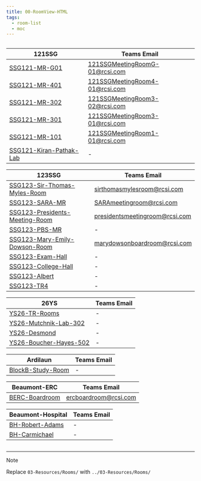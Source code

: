 ```yaml
---
title: 00-RoomView-HTML
tags:
  - room-list
  - moc
---
```


<div class="block-language-dataviewjs node-insert-event" style="overflow-x: auto;"><div><table class="dataview table-view-table"><thead class="table-view-thead"><tr class="table-view-tr-header"><th class="table-view-th"><span>121SSG</span></th><th class="table-view-th"><span>Teams Email</span></th></tr></thead><tbody class="table-view-tbody"><tr><td><span><a data-tooltip-position="top" aria-label="../03-Resources/Rooms/SSG121-MR-G01.md" data-href="../03-Resources/Rooms/SSG121-MR-G01.md" href="../03-Resources/Rooms/SSG121-MR-G01.md" class="internal-link" target="_blank" rel="noopener">SSG121-MR-G01</a></span></td><td><span><a data-tooltip-position="top" aria-label="mailto:121SSGMeetingRoomG-01@rcsi.com" rel="noopener" class="external-link" href="mailto:121SSGMeetingRoomG-01@rcsi.com" target="_blank">121SSGMeetingRoomG-01@rcsi.com</a></span></td></tr><tr><td><span><a data-tooltip-position="top" aria-label="../03-Resources/Rooms/SSG121-MR-401.md" data-href="../03-Resources/Rooms/SSG121-MR-401.md" href="../03-Resources/Rooms/SSG121-MR-401.md" class="internal-link" target="_blank" rel="noopener">SSG121-MR-401</a></span></td><td><span><a data-tooltip-position="top" aria-label="mailto:121SSGMeetingRoom4-01@rcsi.com" rel="noopener" class="external-link" href="mailto:121SSGMeetingRoom4-01@rcsi.com" target="_blank">121SSGMeetingRoom4-01@rcsi.com</a></span></td></tr><tr><td><span><a data-tooltip-position="top" aria-label="../03-Resources/Rooms/SSG121-MR-302.md" data-href="../03-Resources/Rooms/SSG121-MR-302.md" href="../03-Resources/Rooms/SSG121-MR-302.md" class="internal-link" target="_blank" rel="noopener">SSG121-MR-302</a></span></td><td><span><a data-tooltip-position="top" aria-label="mailto:121SSGMeetingRoom3-02@rcsi.com" rel="noopener" class="external-link" href="mailto:121SSGMeetingRoom3-02@rcsi.com" target="_blank">121SSGMeetingRoom3-02@rcsi.com</a></span></td></tr><tr><td><span><a data-tooltip-position="top" aria-label="../03-Resources/Rooms/SSG121-MR-301.md" data-href="../03-Resources/Rooms/SSG121-MR-301.md" href="../03-Resources/Rooms/SSG121-MR-301.md" class="internal-link" target="_blank" rel="noopener">SSG121-MR-301</a></span></td><td><span><a data-tooltip-position="top" aria-label="mailto:121SSGMeetingRoom3-01@rcsi.com" rel="noopener" class="external-link" href="mailto:121SSGMeetingRoom3-01@rcsi.com" target="_blank">121SSGMeetingRoom3-01@rcsi.com</a></span></td></tr><tr><td><span><a data-tooltip-position="top" aria-label="../03-Resources/Rooms/SSG121-MR-101.md" data-href="../03-Resources/Rooms/SSG121-MR-101.md" href="../03-Resources/Rooms/SSG121-MR-101.md" class="internal-link" target="_blank" rel="noopener">SSG121-MR-101</a></span></td><td><span><a data-tooltip-position="top" aria-label="mailto:121SSGMeetingRoom1-01@rcsi.com" rel="noopener" class="external-link" href="mailto:121SSGMeetingRoom1-01@rcsi.com" target="_blank">121SSGMeetingRoom1-01@rcsi.com</a></span></td></tr><tr><td><span><a data-tooltip-position="top" aria-label="../03-Resources/Rooms/SSG121-Kiran-Pathak-Lab.md" data-href="../03-Resources/Rooms/SSG121-Kiran-Pathak-Lab.md" href="../03-Resources/Rooms/SSG121-Kiran-Pathak-Lab.md" class="internal-link" target="_blank" rel="noopener">SSG121-Kiran-Pathak-Lab</a></span></td><td><span>-</span></td></tr></tbody></table></div><div><table class="dataview table-view-table"><thead class="table-view-thead"><tr class="table-view-tr-header"><th class="table-view-th"><span>123SSG</span></th><th class="table-view-th"><span>Teams Email</span></th></tr></thead><tbody class="table-view-tbody"><tr><td><span><a data-tooltip-position="top" aria-label="../03-Resources/Rooms/SSG123-Sir-Thomas-Myles-Room.md" data-href="../03-Resources/Rooms/SSG123-Sir-Thomas-Myles-Room.md" href="../03-Resources/Rooms/SSG123-Sir-Thomas-Myles-Room.md" class="internal-link" target="_blank" rel="noopener">SSG123-Sir-Thomas-Myles-Room</a></span></td><td><span><a data-tooltip-position="top" aria-label="mailto:sirthomasmylesroom@rcsi.com" rel="noopener" class="external-link" href="mailto:sirthomasmylesroom@rcsi.com" target="_blank">sirthomasmylesroom@rcsi.com</a></span></td></tr><tr><td><span><a data-tooltip-position="top" aria-label="../03-Resources/Rooms/SSG123-SARA-MR.md" data-href="../03-Resources/Rooms/SSG123-SARA-MR.md" href="../03-Resources/Rooms/SSG123-SARA-MR.md" class="internal-link" target="_blank" rel="noopener">SSG123-SARA-MR</a></span></td><td><span><a data-tooltip-position="top" aria-label="mailto:SARAmeetingroom@rcsi.com" rel="noopener" class="external-link" href="mailto:SARAmeetingroom@rcsi.com" target="_blank">SARAmeetingroom@rcsi.com</a></span></td></tr><tr><td><span><a data-tooltip-position="top" aria-label="../03-Resources/Rooms/SSG123-Presidents-Meeting-Room.md" data-href="../03-Resources/Rooms/SSG123-Presidents-Meeting-Room.md" href="../03-Resources/Rooms/SSG123-Presidents-Meeting-Room.md" class="internal-link" target="_blank" rel="noopener">SSG123-Presidents-Meeting-Room</a></span></td><td><span><a data-tooltip-position="top" aria-label="mailto:presidentsmeetingroom@rcsi.com" rel="noopener" class="external-link" href="mailto:presidentsmeetingroom@rcsi.com" target="_blank">presidentsmeetingroom@rcsi.com</a></span></td></tr><tr><td><span><a data-tooltip-position="top" aria-label="../03-Resources/Rooms/SSG123-PBS-MR.md" data-href="../03-Resources/Rooms/SSG123-PBS-MR.md" href="../03-Resources/Rooms/SSG123-PBS-MR.md" class="internal-link" target="_blank" rel="noopener">SSG123-PBS-MR</a></span></td><td><span>-</span></td></tr><tr><td><span><a data-tooltip-position="top" aria-label="../03-Resources/Rooms/SSG123-Mary-Emily-Dowson-Room.md" data-href="../03-Resources/Rooms/SSG123-Mary-Emily-Dowson-Room.md" href="../03-Resources/Rooms/SSG123-Mary-Emily-Dowson-Room.md" class="internal-link" target="_blank" rel="noopener">SSG123-Mary-Emily-Dowson-Room</a></span></td><td><span><a data-tooltip-position="top" aria-label="mailto:marydowsonboardroom@rcsi.com" rel="noopener" class="external-link" href="mailto:marydowsonboardroom@rcsi.com" target="_blank">marydowsonboardroom@rcsi.com</a></span></td></tr><tr><td><span><a data-tooltip-position="top" aria-label="../03-Resources/Rooms/SSG123-Exam-Hall.md" data-href="../03-Resources/Rooms/SSG123-Exam-Hall.md" href="../03-Resources/Rooms/SSG123-Exam-Hall.md" class="internal-link" target="_blank" rel="noopener">SSG123-Exam-Hall</a></span></td><td><span>-</span></td></tr><tr><td><span><a data-tooltip-position="top" aria-label="../03-Resources/Rooms/SSG123-College-Hall.md" data-href="../03-Resources/Rooms/SSG123-College-Hall.md" href="../03-Resources/Rooms/SSG123-College-Hall.md" class="internal-link" target="_blank" rel="noopener">SSG123-College-Hall</a></span></td><td><span>-</span></td></tr><tr><td><span><a data-tooltip-position="top" aria-label="../03-Resources/Rooms/SSG123-Albert.md" data-href="../03-Resources/Rooms/SSG123-Albert.md" href="../03-Resources/Rooms/SSG123-Albert.md" class="internal-link" target="_blank" rel="noopener">SSG123-Albert</a></span></td><td><span>-</span></td></tr><tr><td><span><a data-tooltip-position="top" aria-label="../03-Resources/Rooms/SSG123-TR4.md" data-href="../03-Resources/Rooms/SSG123-TR4.md" href="../03-Resources/Rooms/SSG123-TR4.md" class="internal-link" target="_blank" rel="noopener">SSG123-TR4</a></span></td><td><span>-</span></td></tr></tbody></table></div><div><table class="dataview table-view-table"><thead class="table-view-thead"><tr class="table-view-tr-header"><th class="table-view-th"><span>26YS</span></th><th class="table-view-th"><span>Teams Email</span></th></tr></thead><tbody class="table-view-tbody"><tr><td><span><a data-tooltip-position="top" aria-label="../03-Resources/Rooms/YS26-TR-Rooms.md" data-href="../03-Resources/Rooms/YS26-TR-Rooms.md" href="../03-Resources/Rooms/YS26-TR-Rooms.md" class="internal-link" target="_blank" rel="noopener">YS26-TR-Rooms</a></span></td><td><span>-</span></td></tr><tr><td><span><a data-tooltip-position="top" aria-label="../03-Resources/Rooms/YS26-Mutchnik-Lab-302.md" data-href="../03-Resources/Rooms/YS26-Mutchnik-Lab-302.md" href="../03-Resources/Rooms/YS26-Mutchnik-Lab-302.md" class="internal-link" target="_blank" rel="noopener">YS26-Mutchnik-Lab-302</a></span></td><td><span>-</span></td></tr><tr><td><span><a data-tooltip-position="top" aria-label="../03-Resources/Rooms/YS26-Desmond.md" data-href="../03-Resources/Rooms/YS26-Desmond.md" href="../03-Resources/Rooms/YS26-Desmond.md" class="internal-link" target="_blank" rel="noopener">YS26-Desmond</a></span></td><td><span>-</span></td></tr><tr><td><span><a data-tooltip-position="top" aria-label="../03-Resources/Rooms/YS26-Boucher-Hayes-502.md" data-href="../03-Resources/Rooms/YS26-Boucher-Hayes-502.md" href="../03-Resources/Rooms/YS26-Boucher-Hayes-502.md" class="internal-link" target="_blank" rel="noopener">YS26-Boucher-Hayes-502</a></span></td><td><span>-</span></td></tr></tbody></table></div><div><table class="dataview table-view-table"><thead class="table-view-thead"><tr class="table-view-tr-header"><th class="table-view-th"><span>Ardilaun</span></th><th class="table-view-th"><span>Teams Email</span></th></tr></thead><tbody class="table-view-tbody"><tr><td><span><a data-tooltip-position="top" aria-label="../03-Resources/Rooms/BlockB-Study-Room.md" data-href="../03-Resources/Rooms/BlockB-Study-Room.md" href="../03-Resources/Rooms/BlockB-Study-Room.md" class="internal-link" target="_blank" rel="noopener">BlockB-Study-Room</a></span></td><td><span>-</span></td></tr></tbody></table></div><div><table class="dataview table-view-table"><thead class="table-view-thead"><tr class="table-view-tr-header"><th class="table-view-th"><span>Beaumont-ERC</span></th><th class="table-view-th"><span>Teams Email</span></th></tr></thead><tbody class="table-view-tbody"><tr><td><span><a data-tooltip-position="top" aria-label="../03-Resources/Rooms/BERC-Boardroom.md" data-href="../03-Resources/Rooms/BERC-Boardroom.md" href="../03-Resources/Rooms/BERC-Boardroom.md" class="internal-link" target="_blank" rel="noopener">BERC-Boardroom</a></span></td><td><span><a data-tooltip-position="top" aria-label="mailto:ercboardroom@rcsi.com" rel="noopener" class="external-link" href="mailto:ercboardroom@rcsi.com" target="_blank">ercboardroom@rcsi.com</a></span></td></tr></tbody></table></div><div><table class="dataview table-view-table"><thead class="table-view-thead"><tr class="table-view-tr-header"><th class="table-view-th"><span>Beaumont-Hospital</span></th><th class="table-view-th"><span>Teams Email</span></th></tr></thead><tbody class="table-view-tbody"><tr><td><span><a data-tooltip-position="top" aria-label="../03-Resources/Rooms/BH-Robert-Adams.md" data-href="../03-Resources/Rooms/BH-Robert-Adams.md" href="../03-Resources/Rooms/BH-Robert-Adams.md" class="internal-link" target="_blank" rel="noopener">BH-Robert-Adams</a></span></td><td><span>-</span></td></tr><tr><td><span><a data-tooltip-position="top" aria-label="../03-Resources/Rooms/BH-Carmichael.md" data-href="../03-Resources/Rooms/BH-Carmichael.md" href="../03-Resources/Rooms/BH-Carmichael.md" class="internal-link" target="_blank" rel="noopener">BH-Carmichael</a></span></td><td><span>-</span></td></tr></tbody></table></div></div>

---

> [!Note] 
> Replace `03-Resources/Rooms/` with `../03-Resources/Rooms/`